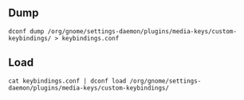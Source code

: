## Dump

```shell
dconf dump /org/gnome/settings-daemon/plugins/media-keys/custom-keybindings/ > keybindings.conf
```

## Load

```shell
cat keybindings.conf | dconf load /org/gnome/settings-daemon/plugins/media-keys/custom-keybindings/
```
